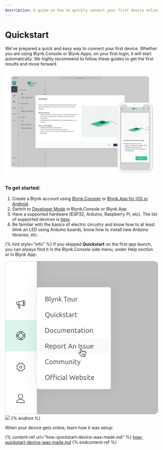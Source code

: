 ```yaml
---
description: A guide on how to quickly connect your first device online
---
```


# Quickstart

We've prepared a quick and easy way to connect your first device. Whether you are using Blynk.Console or Blynk.Apps, on your first login, it will start automatically. We highly recommend to follow these guides to get the first results and move forward.&#x20;

![](../../.gitbook/assets/quickstart.png)

### To get started:

1. Create a Blynk account using [Blynk.Console](https://docs.blynk.io/en/blynk.console/console-overview) or [Blynk.App for iOS or Android](../../downloads/blynk-apps-for-ios-and-android.md).
2. Switch to [Developer Mode](../developer-mode.md) in Blynk.Console or Blynk.App
3. Have a supported hardware (ESP32, Arduino, Raspberry Pi, etc). The list of supported devices is [here](../../blynk.edgent-firmware-api/supported-boards.md).
4. Be familiar with the basics of electric circuitry and know how to at least blink an LED using Arduino boards, know how to install new Arduino libraries, etc.

{% hint style="info" %}
If you skipped **Quickstart** on the first app launch, you can always find it in the Blynk.Console side menu, under Help section or in Blynk App:&#x20;

![](<../../.gitbook/assets/image (16).png>)    ![](../../.gitbook/assets/IMG\_FD770D9E9E60-1.jpeg)
{% endhint %}





When your device gets online,  learn how it was setup:

{% content-ref url="how-quickstart-device-was-made.md" %}
[how-quickstart-device-was-made.md](how-quickstart-device-was-made.md)
{% endcontent-ref %}



